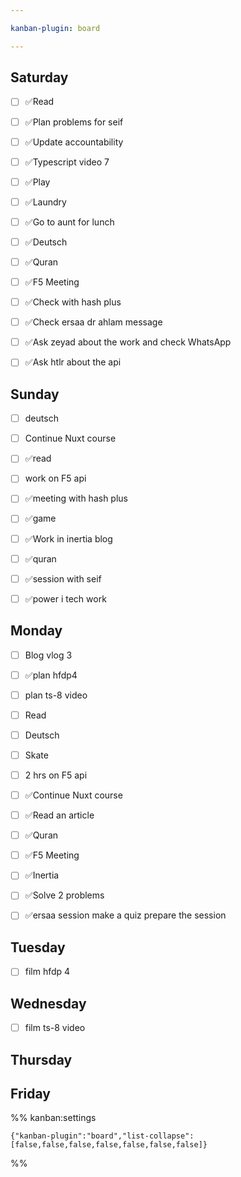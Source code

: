 ```yaml
---

kanban-plugin: board

---
```


## Saturday

- [ ] ✅Read
- [ ] ✅Plan problems for seif
- [ ] ✅Update accountability
- [ ] ✅Typescript video 7
- [ ] ✅Play
- [ ] ✅Laundry
- [ ] ✅Go to aunt for lunch
- [ ] ✅Deutsch
- [ ] ✅Quran
- [ ] ✅F5 Meeting
- [ ] ✅Check with hash plus
- [ ] ✅Check ersaa dr ahlam message
- [ ] ✅Ask zeyad about the work and check WhatsApp
- [ ] ✅Ask htlr about the api


## Sunday

- [ ] deutsch
- [ ] Continue Nuxt course
- [ ] ✅read
- [ ] work on F5 api
- [ ] ✅meeting with hash plus
- [ ] ✅game
- [ ] ✅Work in inertia blog
- [ ] ✅quran
- [ ] ✅session with seif
- [ ] ✅power i tech work


## Monday

- [ ] Blog vlog 3
- [ ] ✅plan hfdp4
- [ ] plan ts-8 video
- [ ] Read
- [ ] Deutsch
- [ ] Skate
- [ ] 2 hrs on F5 api
- [ ] ✅Continue Nuxt course
- [ ] ✅Read an article
- [ ] ✅Quran
- [ ] ✅F5 Meeting
- [ ] ✅Inertia
- [ ] ✅Solve 2 problems
- [ ] ✅ersaa session
	make a quiz
	prepare the session


## Tuesday

- [ ] film hfdp 4


## Wednesday

- [ ] film ts-8 video


## Thursday



## Friday





%% kanban:settings
```
{"kanban-plugin":"board","list-collapse":[false,false,false,false,false,false,false]}
```
%%